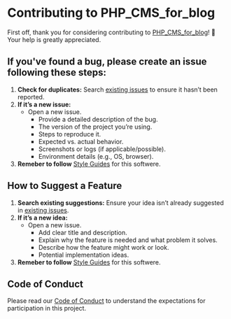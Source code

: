 # Contributing to PHP_CMS_for_blog

First off, thank you for considering contributing to [PHP_CMS_for_blog](https://github.com/Dominik-developer/PHP_CMS_for_blog)! 🎉 Your help is greatly appreciated.
    
## If you've found a bug, please create an issue following these steps:
1. **Check for duplicates:** Search [existing issues](https://github.com/Dominik-developer/PHP_CMS_for_blog/issues) to ensure it hasn’t been reported.
2. **If it’s a new issue:** 
   - Open a new issue.
     - Provide a detailed description of the bug.
     - The version of the project you’re using.
     - Steps to reproduce it.
     - Expected vs. actual behavior.
     - Screenshots or logs (if applicable/possible).
     - Environment details (e.g., OS, browser).
3. **Remeber to follow** [Style Guides](https://github.com/Dominik-developer/PHP_CMS_for_blog/STYLE-GUIDES.md) for this softwere. 

## How to Suggest a Feature
1. **Search existing suggestions:** Ensure your idea isn’t already suggested in [existing issues](https://github.com/Dominik-developer/PHP_CMS_for_blog/issues).
2. **If it’s a new idea:**
   - Open a new issue.
     - Add clear title and description.
     - Explain why the feature is needed and what problem it solves.
     - Describe how the feature might work or look.
     - Potential implementation ideas.
3. **Remeber to follow** [Style Guides](https://github.com/Dominik-developer/PHP_CMS_for_blog/STYLE-GUIDES.md) for this softwere. 

<!--
## How to Submit a Pull Request
1. Fork the repository.
2. Create a new branch for your changes:
   ```bash
   git checkout -b feature/YourFeatureName
-->

## Code of Conduct
Please read our [Code of Conduct](CODE_OF_CONDUCT.md) to understand the expectations for participation in this project.








<!-- NEW VERSION IN PROGRESS


## Table of Contents

- [Code of Conduct](#code-of-conduct)
- [How Can I Contribute?](#how-can-i-contribute)
  - [Reporting Bugs](#reporting-bugs)
  - [Suggesting Enhancements](#suggesting-enhancements)
  - [Pull Requests](#pull-requests)
- [Style Guides](#style-guides)
  - [Coding Style](#coding-style)
  - [Commit Messages](#commit-messages)
- [Testing](#testing)
- [Project Structure](#project-structure)
- [Additional Notes](#additional-notes)

## Code of Conduct
-->
<!-- Add a link to the project's Code of Conduct document or briefly explain the expected behavior -->
<!--Please read our [Code of Conduct](CODE_OF_CONDUCT.md) to understand the expectations for participation in this project.

## How Can I Contribute?

### Reporting Bugs
-->
<!-- Instructions for reporting bugs -->
<!--
If you've found a bug, please create an issue following these steps:
1. **Check for duplicates:** Search [existing issues](https://github.com/Dominik-developer/PHP_CMS_for_blog/issues) to ensure it hasn’t been reported.
2. **Provide detailed information:** Include:
   - Description of the bug.
   - Steps to reproduce it.
   - Expected vs. actual behavior.
   - Screenshots or logs (if applicable).
   - Environment details (e.g., OS, browser).

### Suggesting Enhancements
-->
<!-- Instructions for suggesting new features or improvements -->
<!--
We welcome ideas for improvements. To propose a feature:
1. **Search existing suggestions:** Ensure your idea isn’t already suggested in [existing issues](https://github.com/Dominik-developer/PHP_CMS_for_blog/issues).
2. **Create a new issue:** Provide:
   - Clear title and description.
   - Use cases explaining why the feature is useful.
   - Potential implementation ideas.

### Pull Requests
-->
<!-- Steps to create and submit pull requests -->
<!--
To contribute via code:
1. Create pull request with changes, follow Suggesting Enhancements

1. **Fork the repository.**
2. **Clone your fork:** 
   ```bash
   git clone https://github.com/YourUsername/YourRepo.git
-->
